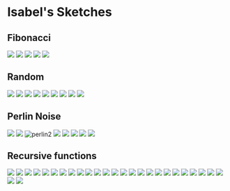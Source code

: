 # Isabel's Sketches

## Fibonacci
![](Isabel/fibonacci_squares.png)
![](Isabel/fibonacci_squares4.png)
![](Isabel/fibonacci_squares5.png)
![](Isabel/fibonacci_squares2.png)
![](Isabel/fibonacci_squares3.png)


## Random
![](Isabel/random2.png)
![](Isabel/random1.png)
![](Isabel/random1.pv)
![](Isabel/random3.png)
![](Isabel/random3.pv)
![](Isabel/random4.png)
![](Isabel/random4.pv)
![](Isabel/random5.png)
![](Isabel/random5.pv)

## Perlin Noise
![](Isabel/perlin2.png)
![](Isabel/2.3.png)
![perlin2](Isabel/2.3.pv)
![](Isabel/perlin4.png)
![](Isabel/perlin2.1.png)
![](Isabel/perlin2.3.png)
![](Isabel/perlin2.pv)
![](Isabel/perlin4.2.png)



## Recursive functions
            
![](Isabel/recursive1.png)
![](Isabel/recursive13.png)
![](Isabel/recursive4.png)
![](Isabel/recursive5.png)
![](Isabel/recursive6.png)
![](Isabel/recursive7.png)
![](Isabel/recursive8.png)
![](Isabel/recursive9.png)
![](Isabel/recursive10.png)
![](Isabel/recursive11.png)
![](Isabel/recursive12.png)
![](Isabel/recursive13.png)
![](Isabel/recursive14.png)
![](Isabel/recursive15.png)
![](Isabel/recursive16.png)
![](Isabel/recursive17.png)
![](Isabel/recursive178.png)
![](Isabel/recursive19.png)
![](Isabel/recursive14.png)
![](Isabel/recursive15.png)
![](Isabel/19.2.png)
![](Isabel/19.3.png)
![](Isabel/19.4.png)
![](Isabel/19.5.png)
![](Isabel/19.6.png)
![](Isabel/19.7.png)
![](Isabel/19.8.png)